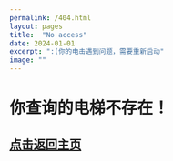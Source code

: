 ```yaml
---
permalink: /404.html
layout: pages
title:  "No access"
date: 2024-01-01
excerpt: ":(你的电击遇到问题，需要重新启动"
image: ""
---
```

# 你查询的电梯不存在！
## [点击返回主页](https://lanhaicity.tx648.asia)